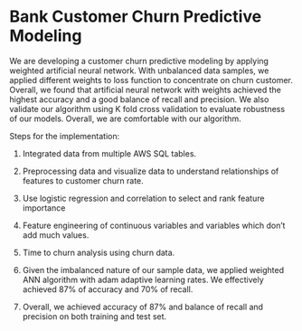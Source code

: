 # Bank Customer Churn Predictive Modeling


We are developing a customer churn predictive modeling by applying weighted artificial neural network. With unbalanced data samples, we applied different weights to loss function to concentrate on churn customer.  Overall, we found that artificial neural network with weights achieved the highest accuracy and a good balance of recall and precision.  We also validate our algorithm using K fold cross validation to evaluate robustness of our models. Overall, we are comfortable with our algorithm. 

Steps for the implementation:

1.	Integrated data from multiple AWS SQL tables.  

2.	Preprocessing data and visualize data to understand relationships of features to customer churn rate. 

3.	Use logistic regression and correlation to select and rank feature importance

4.	Feature engineering of continuous variables and variables which don’t add much values.  

5.	Time to churn analysis using churn data.  

6.	Given the imbalanced nature of our sample data, we applied weighted ANN algorithm with adam adaptive learning rates. We effectively achieved 87% of accuracy and 70% of recall.  
7.	Overall, we achieved accuracy of 87% and balance of recall and precision on both training and test set. 


